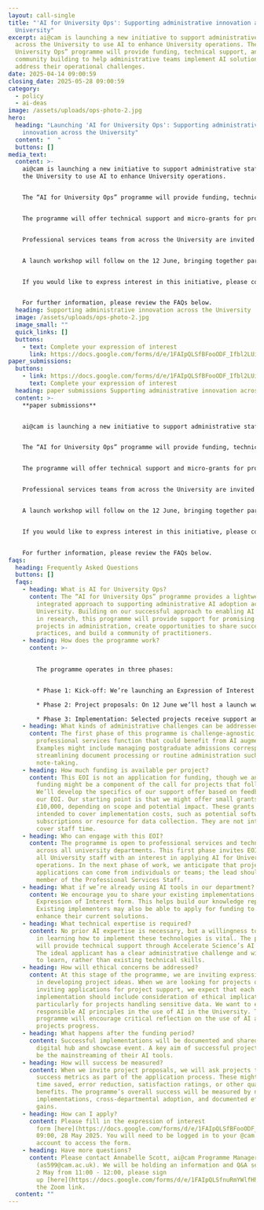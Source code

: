 ```yaml
---
layout: call-single
title: "'AI for University Ops': Supporting administrative innovation across the
  University"
excerpt: ai@cam is launching a new initiative to support administrative staff
  across the University to use AI to enhance University operations. The “AI for
  University Ops” programme will provide funding, technical support, and
  community building to help administrative teams implement AI solutions that
  address their operational challenges.
date: 2025-04-14 09:00:59
closing_date: 2025-05-28 09:00:59
category:
  - policy
  - ai-deas
image: /assets/uploads/ops-photo-2.jpg
hero:
  heading: "Launching 'AI for University Ops': Supporting administrative
    innovation across the University"
  content: "  "
  buttons: []
media_text:
  content: >-
    ai@cam is launching a new initiative to support administrative staff across
    the University to use AI to enhance University operations.


    The “AI for University Ops” programme will provide funding, technical support, and community building to help administrative teams implement AI solutions that address their operational challenges.


    The programme will offer technical support and micro-grants for promising administrative AI projects, while also documenting existing successful use cases and creating a community of practice that helps scale successful applications.


    Professional services teams from across the University are invited to submit expressions of interest in engaging with this initiative by 09:00, Wednesday 28 May 2025. This initial phase will help identify existing AI implementations and gather input on administrative challenges that could benefit from AI solutions. 


    A launch workshop will follow on the 12 June, bringing together participants to share examples, develop collaborations, and network with colleagues facing similar challenges.


    If you would like to express interest in this initiative, please complete the form below by 09:00 on 28 May 2025.


    For further information, please review the FAQs below.
  heading: Supporting administrative innovation across the University
  image: /assets/uploads/ops-photo-2.jpg
  image_small: ""
  quick_links: []
  buttons:
    - text: Complete your expression of interest
      link: https://docs.google.com/forms/d/e/1FAIpQLSfBFooODF_Ifbl2LUiXvyFMeAP1tqGf7qFk06qbO0ZIEuqKCw/viewform
paper_submissions:
  buttons:
    - link: https://docs.google.com/forms/d/e/1FAIpQLSfBFooODF_Ifbl2LUiXvyFMeAP1tqGf7qFk06qbO0ZIEuqKCw/viewform
      text: Complete your expression of interest
  heading: paper submissions Supporting administrative innovation across the University
  content: >-
    **paper submissions**


    ai@cam is launching a new initiative to support administrative staff across the University to use AI to enhance University operations.


    The “AI for University Ops” programme will provide funding, technical support, and community building to help administrative teams implement AI solutions that address their operational challenges.


    The programme will offer technical support and micro-grants for promising administrative AI projects, while also documenting existing successful use cases and creating a community of practice that helps scale successful applications.


    Professional services teams from across the University are invited to submit expressions of interest in engaging with this initiative by 09:00, Wednesday 28 May 2025. This initial phase will help identify existing AI implementations and gather input on administrative challenges that could benefit from AI solutions. 


    A launch workshop will follow on the 12 June, bringing together participants to share examples, develop collaborations, and network with colleagues facing similar challenges.


    If you would like to express interest in this initiative, please complete the form below by 09:00 on 28 May 2025.


    For further information, please review the FAQs below.
faqs:
  heading: Frequently Asked Questions
  buttons: []
  faqs:
    - heading: What is AI for University Ops?
      content: The “AI for University Ops” programme provides a lightweight,
        integrated approach to supporting administrative AI adoption across the
        University. Building on our successful approach to enabling AI adoption
        in research, this programme will provide support for promising AI
        projects in administration, create opportunities to share successful
        practices, and build a community of practitioners.
    - heading: How does the programme work?
      content: >-
        

        The programme operates in three phases:


        * Phase 1: Kick-off: We’re launching an Expression of Interest that invites PSS staff to suggest projects or applications they would be interested in developing and begins to log existing use cases.

        * Phase 2: Project proposals: On 12 June we’ll host a launch workshop that invites participants in the EOI to share example use cases, develop collaborations, and network. This will be followed by a call for projects that invites proposals for further work.

        * Phase 3: Implementation: Selected projects receive support and engage in community building activities.
    - heading: What kinds of administrative challenges can be addressed?
      content: The first phase of this programme is challenge-agnostic, supporting any
        professional services function that could benefit from AI augmentation.
        Examples might include managing postgraduate admissions correspondence,
        streamlining document processing or routine administration such as
        note-taking.
    - heading: How much funding is available per project?
      content: This EOI is not an application for funding, though we anticipate that
        funding might be a component of the call for projects that follows.
        We’ll develop the specifics of our support offer based on feedback from
        our EOI. Our starting point is that we might offer small grants up to
        £10,000, depending on scope and potential impact. These grants are
        intended to cover implementation costs, such as potential software
        subscriptions or resource for data collection. They are not intended to
        cover staff time.
    - heading: Who can engage with this EOI?
      content: The programme is open to professional services and technical staff
        across all university departments. This first phase invites EOIs from
        all University staff with an interest in applying AI for University
        operations. In the next phase of work, we anticipate that project
        applications can come from individuals or teams; the lead should be a
        member of the Professional Services Staff.
    - heading: What if we’re already using AI tools in our department?
      content: We encourage you to share your existing implementations through the
        Expression of Interest form. This helps build our knowledge repository.
        Existing implementers may also be able to apply for funding to expand or
        enhance their current solutions.
    - heading: What technical expertise is required?
      content: No prior AI expertise is necessary, but a willingness to be proactive
        in learning how to implement these technologies is vital. The programme
        will provide technical support through Accelerate Science’s AI Clinic.
        The ideal applicant has a clear administrative challenge and willingness
        to learn, rather than existing technical skills.
    - heading: How will ethical concerns be addressed?
      content: At this stage of the programme, we are inviting expressions of interest
        in developing project ideas. When we are looking for projects or
        inviting applications for project support, we expect that each
        implementation should include consideration of ethical implications,
        particularly for projects handling sensitive data. We want to embed
        responsible AI principles in the use of AI in the University. The
        programme will encourage critical reflection on the use of AI as
        projects progress.
    - heading: What happens after the funding period?
      content: Successful implementations will be documented and shared through the
        digital hub and showcase event. A key aim of successful projects should
        be the mainstreaming of their AI tools.
    - heading: How will success be measured?
      content: When we invite project proposals, we will ask projects to define their
        success metrics as part of the application process. These might include
        time saved, error reduction, satisfaction ratings, or other quantifiable
        benefits. The programme’s overall success will be measured by number of
        implementations, cross-departmental adoption, and documented efficiency
        gains.
    - heading: How can I apply?
      content: Please fill in the expression of interest
        form [here](https://docs.google.com/forms/d/e/1FAIpQLSfBFooODF_Ifbl2LUiXvyFMeAP1tqGf7qFk06qbO0ZIEuqKCw/viewform?usp=sharing) by
        09:00, 28 May 2025. You will need to be logged in to your @cam.ac.uk
        account to access the form.
    - heading: Have more questions?
      content: Please contact Annabelle Scott, ai@cam Programme Manager
        (as599@cam.ac.uk). We will be holding an information and Q&A session on
        2 May from 11:00 - 12:00, please sign
        up [here](https://docs.google.com/forms/d/e/1FAIpQLSfnuRmYWlfHhAffBXt9cFWLWAUFzoIhzj_xx74tZiI-VhsBYA/viewform?usp=header) for
        the Zoom link.
  content: ""
---
```

